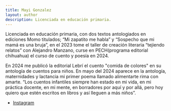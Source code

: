```yaml
---
title: Mayi Gonzalez
layout: author
description: Licenciada en educación primaria.
---
```


Licenciada en educación primaria, con dos textos antologiados en ediciones Momo titulados; “Mi zapatito me habla” y “Sospecho que mi mamá es una bruja”, en el 2023 tome el taller de  creación literaria “tejiendo relatos” con Alejandro Manzano, curse en PECH(programa editorial chihuahua) el curso de cuento y poesía en 2024.

En 2024 me publicó la editorial Lebrí el cuento "comida  de colores" en su antología de cuentos para niños. En mayo del 2024 aparece en la antología, maternidades y lactancia mi  primer poema llamado alimentarte rima con amarte. “Los cuentos infantiles siempre han estado en mi vida, en mi práctica docente, en mi mente, en borradores por aquí y por allá, pero hoy quiero que estén escritos en libros y así lleguen a más niños”.

* [Instagram](https://www.instagram.com/mayita_gonz)